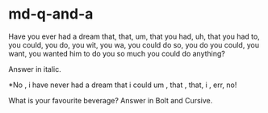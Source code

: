 # md-q-and-a
Have you ever had a dream that, that, um, that you had, uh, that you had to, you could, you do, you wit, you wa, you could do so, you do you could, you want, you wanted him to do you so much you could do anything?

Answer in italic.


*No , i have never had a dream that i could um , that , that, i , err, no!

What is your favourite beverage? 
Answer in Bolt and Cursive.

